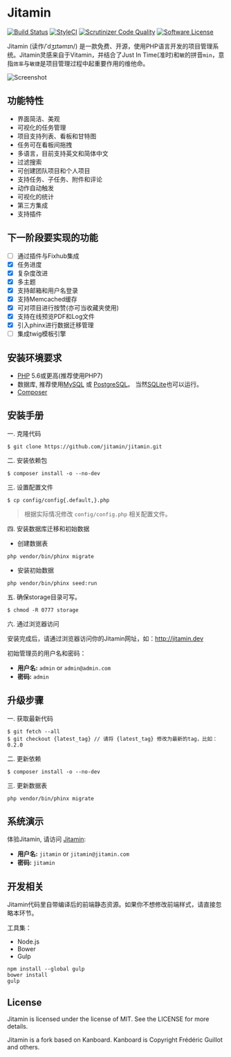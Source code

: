 Jitamin
========

[![Build Status](https://travis-ci.org/jitamin/jitamin.svg?branch=master)](https://travis-ci.org/jitamin/jitamin)
[![StyleCI](https://styleci.io/repos/72176201/shield?branch=master)](https://styleci.io/repos/72176201/)
[![Scrutinizer Code Quality](https://scrutinizer-ci.com/g/jitamin/jitamin/badges/quality-score.png?b=master)](https://scrutinizer-ci.com/g/jitamin/jitamin/?branch=master)
[![Software License](https://img.shields.io/badge/license-MIT-brightgreen.svg?style=flat-square)](LICENSE)

Jitamin (读作/ˈdʒɪtəmɪn/) 是一款免费、开源，使用PHP语言开发的项目管理系统。Jitamin灵感来自于Vitamin，并结合了Just In Time(准时)和`敏`的拼音`min`，意指`效率`与`敏捷`是项目管理过程中起重要作用的维他命。

![Screenshot](http://jitamin.com/screenshot.png)

## 功能特性

* 界面简洁、美观
* 可视化的任务管理
* 项目支持列表、看板和甘特图
* 任务可在看板间拖拽
* 多语言，目前支持英文和简体中文
* 过滤搜索
* 可创建团队项目和个人项目
* 支持任务、子任务、附件和评论
* 动作自动触发
* 可视化的统计
* 第三方集成
* 支持插件

## 下一阶段要实现的功能

- [ ] 通过插件与Fixhub集成
- [x] 任务进度
- [x] 复杂度改进
- [x] 多主题
- [x] 支持邮箱和用户名登录
- [x] 支持Memcached缓存
- [x] 可对项目进行按赞(亦可当收藏夹使用)
- [x] 支持在线预览PDF和Log文件
- [x] 引入phinx进行数据迁移管理
- [ ] 集成twig模板引擎

## 安装环境要求

- [PHP](http://www.php.net) 5.6或更高(推荐使用PHP7)
- 数据库, 推荐使用[MySQL](https://www.mysql.com) 或 [PostgreSQL](http://www.postgresql.org)。 当然[SQLite](https://www.sqlite.org)也可以运行。
- [Composer](https://getcomposer.org)

## 安装手册

一. 克隆代码

```shell
$ git clone https://github.com/jitamin/jitamin.git
```

二. 安装依赖包

```shell
$ composer install -o --no-dev
```

三. 设置配置文件

```shell
$ cp config/config{.default,}.php
```
> 根据实际情况修改 `config/config.php` 相关配置文件。

四. 安装数据库迁移和初始数据

- 创建数据表
```shell
php vendor/bin/phinx migrate
```

- 安装初始数据
```shell
php vendor/bin/phinx seed:run
```

五. 确保storage目录可写。

```shell
$ chmod -R 0777 storage
```

六. 通过浏览器访问

安装完成后，请通过浏览器访问你的Jitamin网址，如：http://jitamin.dev

初始管理员的用户名和密码：

- **用户名:** `admin` or `admin@admin.com`
- **密码:** `admin`

## 升级步骤

一. 获取最新代码

```shell
$ git fetch --all
$ git checkout {latest_tag} // 请将 {latest_tag} 修改为最新的tag，比如：0.2.0
```

二. 更新依赖

```shell
$ composer install -o --no-dev
```

三. 更新数据表

```shell
php vendor/bin/phinx migrate
```

## 系统演示

体验Jitamin, 请访问 [Jitamin](http://jitamin.com):

- **用户名:** `jitamin` or `jitamin@jitamin.com`
- **密码:** `jitamin`

## 开发相关

Jitamin代码里自带编译后的前端静态资源。如果你不想修改前端样式，请直接忽略本环节。

工具集：

- Node.js
- Bower
- Gulp

```shell
npm install --global gulp
bower install
gulp
```

## License

Jitamin is licensed under the license of MIT.  See the LICENSE for more details.

Jitamin is a fork based on Kanboard. Kanboard is Copyright Frédéric Guillot and others.


